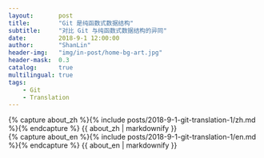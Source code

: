 ```yaml
---
layout:       post
title:        "Git 是纯函数式数据结构"
subtitle:     "对比 Git 与纯函数式数据结构的异同"
date:         2018-9-1 12:00:00
author:       "ShanLin"
header-img:   "img/in-post/home-bg-art.jpg"
header-mask:  0.3
catalog:      true
multilingual: true
tags:
    - Git
    - Translation
---
```

<!-- Chinese Version -->
<div class="zh post-container">
    {% capture about_zh %}{% include posts/2018-9-1-git-translation-1/zh.md %}{% endcapture %}
    {{ about_zh | markdownify }}
</div>

<!-- English Version -->
<div class="en post-container">
    {% capture about_en %}{% include posts/2018-9-1-git-translation-1/en.md %}{% endcapture %}
    {{ about_en | markdownify }}
</div>